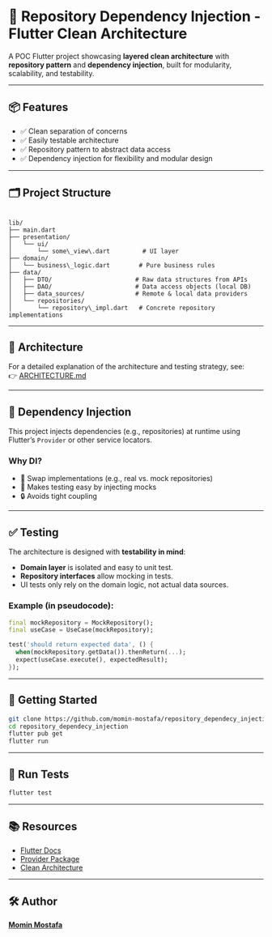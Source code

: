 
# 🧪 Repository Dependency Injection - Flutter Clean Architecture

A POC Flutter project showcasing **layered clean architecture** with **repository pattern** and **dependency injection**, built for modularity, scalability, and testability.

---

## 📦 Features

- ✅ Clean separation of concerns  
- ✅ Easily testable architecture  
- ✅ Repository pattern to abstract data access  
- ✅ Dependency injection for flexibility and modular design  

---

## 🗂️ Project Structure

```

lib/
├── main.dart
├── presentation/
│   └── ui/
│       └── some\_view\.dart         # UI layer
├── domain/
│   └── business\_logic.dart        # Pure business rules
├── data/
│   ├── DTO/                       # Raw data structures from APIs
│   ├── DAO/                       # Data access objects (local DB)
│   ├── data_sources/              # Remote & local data providers
│   └── repositories/
│       └── repository\_impl.dart   # Concrete repository implementations

````

---

## 🧱 Architecture

For a detailed explanation of the architecture and testing strategy, see:  
👉 [ARCHITECTURE.md](ARCHITECTURE.md)

---

## 💉 Dependency Injection

This project injects dependencies (e.g., repositories) at runtime using Flutter’s `Provider` or other service locators.

### Why DI?

- 🔁 Swap implementations (e.g., real vs. mock repositories)  
- 🧪 Makes testing easy by injecting mocks  
- 🔒 Avoids tight coupling  

---

## ✅ Testing

The architecture is designed with **testability in mind**:

- **Domain layer** is isolated and easy to unit test.
- **Repository interfaces** allow mocking in tests.
- UI tests only rely on the domain logic, not actual data sources.

### Example (in pseudocode):

```dart
final mockRepository = MockRepository();
final useCase = UseCase(mockRepository);

test('should return expected data', () {
  when(mockRepository.getData()).thenReturn(...);
  expect(useCase.execute(), expectedResult);
});
````

---

## 🚀 Getting Started

```bash
git clone https://github.com/momin-mostafa/repository_dependecy_injection.git
cd repository_dependecy_injection
flutter pub get
flutter run
```

---

## 🧪 Run Tests

```bash
flutter test
```

---

## 📚 Resources

* [Flutter Docs](https://flutter.dev)
* [Provider Package](https://pub.dev/packages/provider)
* [Clean Architecture](https://8thlight.com/blog/uncle-bob/2012/08/13/the-clean-architecture.html)

---

## 🛠 Author

**[Momin Mostafa](https://github.com/momin-mostafa)**

```

